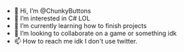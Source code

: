 - 👋 Hi, I’m @ChunkyButtons
- 👀 I’m interested in C# LOL 
- 🌱 I’m currently learning how to finish projects
- 💞️ I’m looking to collaborate on a game or something idk
- 📫 How to reach me idk I don't use twitter.

<!---
ChunkyButtons/ChunkyButtons is a ✨ special ✨ repository because its `README.md` (this file) appears on your GitHub profile.
You can click the Preview link to take a look at your changes.
--->

